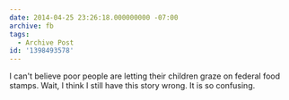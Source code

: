 ```yaml
---
date: 2014-04-25 23:26:18.000000000 -07:00
archive: fb
tags: 
  - Archive Post
id: '1398493578'
---
```


I can't believe poor people are letting their children graze on federal food stamps. Wait, I think I still have this story wrong. It is so confusing.
